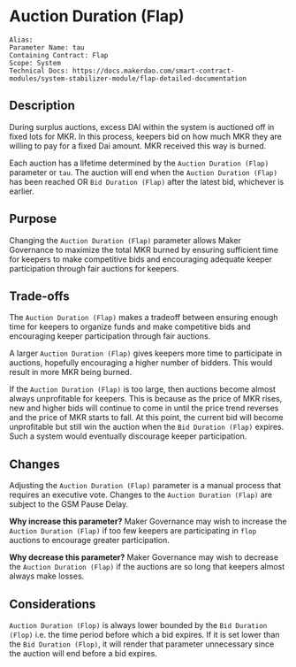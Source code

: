 
# Auction Duration (Flap)

```
Alias: 
Parameter Name: tau
Containing Contract: Flap
Scope: System
Technical Docs: https://docs.makerdao.com/smart-contract-modules/system-stabilizer-module/flap-detailed-documentation 
```

## Description
During surplus auctions, excess DAI within the system is auctioned off in fixed lots for MKR. In this process, keepers bid on how much MKR they are willing to pay for a fixed Dai amount. MKR received this way is burned. 

Each auction has a lifetime determined by the `Auction Duration (Flap)` parameter or `tau`. The auction will end when the `Auction Duration (Flap)` has been reached OR `Bid Duration (Flap)` after the latest bid, whichever is earlier. 


## Purpose
Changing the `Auction Duration (Flap)` parameter allows Maker Governance to maximize the total MKR burned by ensuring sufficient time for keepers to make competitive bids and encouraging adequate keeper participation through fair auctions for keepers. 


## Trade-offs
The `Auction Duration (Flap)` makes a tradeoff between ensuring enough time for keepers to organize funds and make competitive bids and encouraging keeper participation through fair auctions.

A larger `Auction Duration (Flap)` gives keepers more time to participate in auctions, hopefully encouraging a higher number of bidders. This would result in more MKR being burned.


If the `Auction Duration (Flap)` is too large, then auctions become almost always unprofitable for keepers. This is because as the price of MKR rises, new and higher bids will continue to come in until the price trend reverses and the price of MKR starts to fall. At this point, the current bid will become unprofitable but still win the auction when the `Bid Duration (Flap)` expires. Such a system would eventually discourage keeper participation.


## Changes
Adjusting the `Auction Duration (Flap)` parameter is a manual process that requires an executive vote. Changes to the `Auction Duration (Flap)` are subject to the GSM Pause Delay.

**Why increase this parameter?**
Maker Governance may wish to increase the `Auction Duration (Flap)` if too few keepers are participating in `flop` auctions to encourage greater participation.

**Why decrease this parameter?**
Maker Governance may wish to decrease the `Auction Duration (Flap)` if the auctions are so long that keepers almost always make losses.



## Considerations
`Auction Duration (Flop)` is always lower bounded by the `Bid Duration (Flop)` i.e. the time period before which a bid expires. If it is set lower than the `Bid Duration (Flop)`, it will render that parameter unnecessary since the auction will end before a bid expires. 

